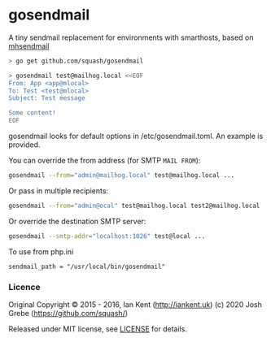 gosendmail
==========

A tiny sendmail replacement for environments with smarthosts, based on [mhsendmail](https://github.com/mailhog/mhsendmail)


```bash
> go get github.com/squash/gosendmail

> gosendmail test@mailhog.local <<EOF
From: App <app@mlocal>
To: Test <test@mlocal>
Subject: Test message

Some content!
EOF
```

gosendmail looks for default options in /etc/gosendmail.toml. An example is provided.

You can override the from address (for SMTP `MAIL FROM`):

```bash
gosendmail --from="admin@mailhog.local" test@mailhog.local ...
```

Or pass in multiple recipients:

```bash
gosendmail --from="admin@ocal" test@mailhog.local test2@mailhog.local ...
```

Or override the destination SMTP server:

```bash
gosendmail --smtp-addr="localhost:1026" test@local ...
```

To use from php.ini

```
sendmail_path = "/usr/local/bin/gosendmail"
```

### Licence

Original Copyright ©‎ 2015 - 2016, Ian Kent (http://iankent.uk)
(c) 2020 Josh Grebe (https://github.com/squash/)

Released under MIT license, see [LICENSE](LICENSE.md) for details.
